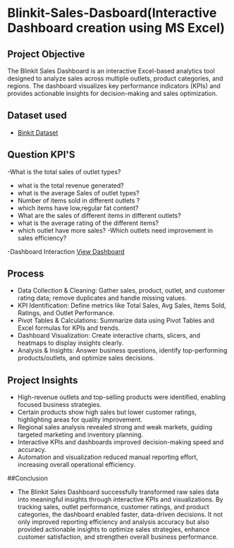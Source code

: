 # Blinkit-Sales-Dasboard(Interactive Dashboard creation using MS Excel)
## Project Objective
The Blinkit Sales Dashboard is an interactive Excel-based analytics tool designed to analyze sales across multiple outlets, product categories, and regions. The dashboard visualizes key performance indicators (KPIs) and provides actionable insights for decision-making and sales optimization.
## Dataset used
- <a href="https://docs.google.com/spreadsheets/d/1U4WAg3IrfCFZR5xYQDs-nHh7g0mh5gX6/edit?usp=drive_link&ouid=101563721538267925028&rtpof=true&sd=true">Binkit Dataset</a>
## Question KPI'S
-What is the total sales of outlet types?
- what is the total revenue generated?
- what is the average Sales of outlet types?
- Number of items sold in different outlets ?
- which items have low,regular fat content?
- What are the sales of different items in different outlets?
- what is the average rating of the different items?
- which outlet have more sales?
-Which outlets need improvement in sales efficiency?

-Dashboard Interaction <a href="https://docs.google.com/spreadsheets/d/18pfCibwTK59GaSMpP3R_xUf5ULWsmKfV/edit?usp=drive_link&ouid=101563721538267925028&rtpof=true&sd=true">View Dashboard</a>

## Process
- Data Collection & Cleaning: Gather sales, product, outlet, and customer rating data; remove duplicates and handle missing values.
- KPI Identification: Define metrics like Total Sales, Avg Sales, Items Sold, Ratings, and Outlet Performance.
- Pivot Tables & Calculations: Summarize data using Pivot Tables and Excel formulas for KPIs and trends.
- Dashboard Visualization: Create interactive charts, slicers, and heatmaps to display insights clearly.
- Analysis & Insights: Answer business questions, identify top-performing products/outlets, and optimize sales decisions.

## Project Insights
- High-revenue outlets and top-selling products were identified, enabling focused business strategies.
- Certain products show high sales but lower customer ratings, highlighting areas for quality improvement.
- Regional sales analysis revealed strong and weak markets, guiding targeted marketing and inventory planning.
- Interactive KPIs and dashboards improved decision-making speed and accuracy.
- Automation and visualization reduced manual reporting effort, increasing overall operational efficiency.

##Conclusion

- The Blinkit Sales Dashboard successfully transformed raw sales data into meaningful insights through interactive KPIs and visualizations. By tracking sales, outlet performance, customer ratings, and product categories, the dashboard enabled faster, data-driven decisions. It not only improved reporting efficiency and analysis accuracy but also provided actionable insights to optimize sales strategies, enhance customer satisfaction, and strengthen overall business performance.
